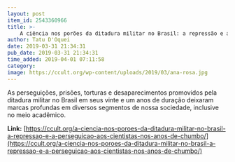 ```yaml
---
layout: post
item_id: 2543360966
title: >-
    A ciência nos porões da ditadura militar no Brasil: a repressão e a perseguição aos cientistas nos anos de chumbo
author: Tatu D'Oquei
date: 2019-03-31 21:34:31
pub_date: 2019-03-31 21:34:31
time_added: 2019-04-01 07:11:58
category: 
image: https://ccult.org/wp-content/uploads/2019/03/ana-rosa.jpg
---
```


As perseguições, prisões, torturas e desaparecimentos promovidos pela ditadura militar no Brasil em seus vinte e um anos de duração deixaram marcas profundas em diversos segmentos de nossa sociedade, inclusive no meio acadêmico.

**Link:** [https://ccult.org/a-ciencia-nos-poroes-da-ditadura-militar-no-brasil-a-repressao-e-a-perseguicao-aos-cientistas-nos-anos-de-chumbo/](https://ccult.org/a-ciencia-nos-poroes-da-ditadura-militar-no-brasil-a-repressao-e-a-perseguicao-aos-cientistas-nos-anos-de-chumbo/)

